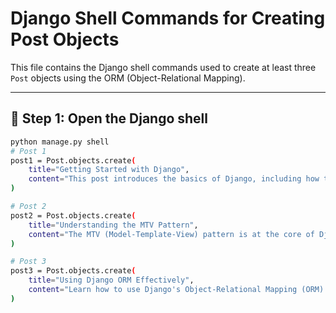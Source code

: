 # Django Shell Commands for Creating Post Objects

This file contains the Django shell commands used to create at least three `Post` objects using the ORM (Object-Relational Mapping).

---

## 🔄 Step 1: Open the Django shell

```bash
python manage.py shell
# Post 1
post1 = Post.objects.create(
    title="Getting Started with Django",
    content="This post introduces the basics of Django, including how to set up a project and an app."
)

# Post 2
post2 = Post.objects.create(
    title="Understanding the MTV Pattern",
    content="The MTV (Model-Template-View) pattern is at the core of Django's architecture. This post explains how it works."
)

# Post 3
post3 = Post.objects.create(
    title="Using Django ORM Effectively",
    content="Learn how to use Django's Object-Relational Mapping (ORM) to interact with your database in a clean and Pythonic way."
)
